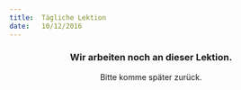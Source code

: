 ```yaml
---
title:  Tägliche Lektion
date:   10/12/2016
---
```


### <center>Wir arbeiten noch an dieser Lektion.</center>
<center>Bitte komme später zurück.</center>
